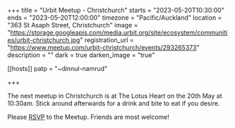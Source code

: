 +++ title = "Urbit Meetup - Christchurch" 
starts = "2023-05-20T10:30:00" 
ends = "2023-05-20T12:00:00" 
timezone = "Pacific/Auckland" 
location = "363 St Asaph Street, Christchurch" 
image = "https://storage.googleapis.com/media.urbit.org/site/ecosystem/communities/urbit-christchurch.jpg" 
registration_url = "https://www.meetup.com/urbit-christchurch/events/293265373" 
description = "" 
dark = true 
darken_image = "true"

[[hosts]] patp = "~dinnul-namrud"

+++

The next meetup in Christchurch is at The Lotus Heart on the 20th May at 10:30am. Stick around afterwards for a drink and bite to eat if you desire.

Please [RSVP](https://www.meetup.com/urbit-christchurch/events/293265373) to the Meetup. Friends are most welcome!




